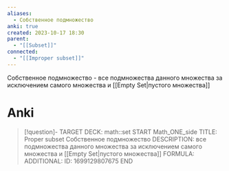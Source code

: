 ```yaml
---
aliases:
  - Собственное подмножество
anki: true
created: 2023-10-17 18:30
parent:
  - "[[Subset]]"
connected:
  - "[[Improper subset]]"
---
```


Собственное подмножество - все подмножества данного множества за исключением самого множества и [[Empty Set|пустого множества]]

# Anki
> [!question]-
TARGET DECK: math::set
START
Math_ONE_side
TITLE: Proper subset
Собственное подмножество
DESCRIPTION: все подмножества данного множества за исключением самого множества и [[Empty Set|пустого множества]]
FORMULA: 
ADDITIONAL:
ID: 1699129807675
END












